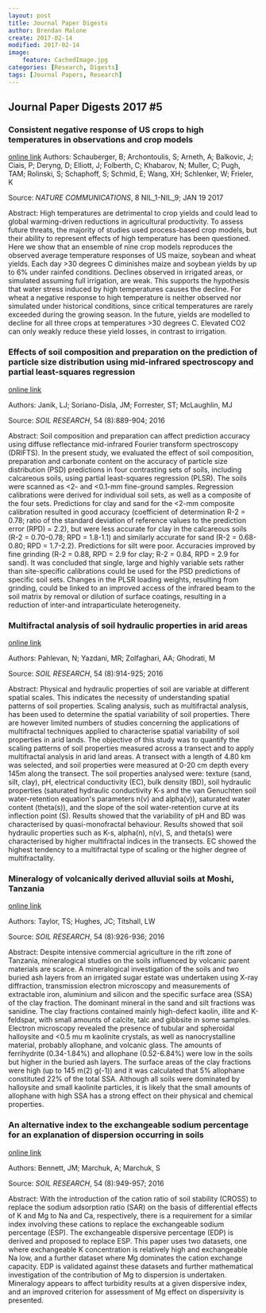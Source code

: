 ```yaml
---
layout: post
title: Journal Paper Digests
author: Brendan Malone
create: 2017-02-14
modified: 2017-02-14
image:
    feature: CachedImage.jpg
categories: [Research, Digests]
tags: [Journal Papers, Research]
---
```


## Journal Paper Digests 2017 #5

<!--more-->



### Consistent negative response of US crops to high temperatures in observations and crop models

[online link](http://www.nature.com/articles/ncomms13931)
Authors:
Schauberger, B; Archontoulis, S; Arneth, A; Balkovic, J; Ciais, P;
Deryng, D; Elliott, J; Folberth, C; Khabarov, N; Muller, C; Pugh, TAM;
Rolinski, S; Schaphoff, S; Schmid, E; Wang, XH; Schlenker, W; Frieler, K

Source:
*NATURE COMMUNICATIONS*, 8 NIL_1-NIL_9; JAN 19 2017 

Abstract:
High temperatures are detrimental to crop yields and could lead to
global warming-driven reductions in agricultural productivity. To assess
future threats, the majority of studies used process-based crop models,
but their ability to represent effects of high temperature has been
questioned. Here we show that an ensemble of nine crop models reproduces
the observed average temperature responses of US maize, soybean and
wheat yields. Each day >30 degrees C diminishes maize and soybean yields
by up to 6% under rainfed conditions. Declines observed in irrigated
areas, or simulated assuming full irrigation, are weak. This supports
the hypothesis that water stress induced by high temperatures causes the
decline. For wheat a negative response to high temperature is neither
observed nor simulated under historical conditions, since critical
temperatures are rarely exceeded during the growing season. In the
future, yields are modelled to decline for all three crops at
temperatures >30 degrees C. Elevated CO2 can only weakly reduce these
yield losses, in contrast to irrigation.



### Effects of soil composition and preparation on the prediction of particle size distribution using mid-infrared spectroscopy and partial least-squares regression

[online link](http://www.publish.csiro.au/SR/pdf/SR16011)

Authors:
Janik, LJ; Soriano-Disla, JM; Forrester, ST; McLaughlin, MJ

Source:
*SOIL RESEARCH*, 54 (8):889-904; 2016 

Abstract:
Soil composition and preparation can affect prediction accuracy using
diffuse reflectance mid-infrared Fourier transform spectroscopy
(DRIFTS). In the present study, we evaluated the effect of soil
composition, preparation and carbonate content on the accuracy of
particle size distribution (PSD) predictions in four contrasting sets of
soils, including calcareous soils, using partial least-squares
regression (PLSR). The soils were scanned as <2- and <0.1-mm fine-ground
samples. Regression calibrations were derived for individual soil sets,
as well as a composite of the four sets. Predictions for clay and sand
for the <2-mm composite calibration resulted in good accuracy
(coefficient of determination R-2 = 0.78; ratio of the standard
deviation of reference values to the prediction error (RPD) = 2.2), but
were less accurate for clay in the calcareous soils (R-2 = 0.70-0.78;
RPD = 1.8-1.1) and similarly accurate for sand (R-2 = 0.68-0.80; RPD =
1.7-2.2). Predictions for silt were poor. Accuracies improved by fine
grinding (R-2 = 0.88, RPD = 2.9 for clay; R-2 = 0.84, RPD = 2.9 for
sand). It was concluded that single, large and highly variable sets
rather than site-specific calibrations could be used for the PSD
predictions of specific soil sets. Changes in the PLSR loading weights,
resulting from grinding, could be linked to an improved access of the
infrared beam to the soil matrix by removal or dilution of surface
coatings, resulting in a reduction of inter-and intraparticulate
heterogeneity.



### Multifractal analysis of soil hydraulic properties in arid areas

[online link](http://www.publish.csiro.au/sr/SR15284)

Authors:
Pahlevan, N; Yazdani, MR; Zolfaghari, AA; Ghodrati, M

Source:
*SOIL RESEARCH*, 54 (8):914-925; 2016 

Abstract:
Physical and hydraulic properties of soil are variable at different
spatial scales. This indicates the necessity of understanding spatial
patterns of soil properties. Scaling analysis, such as multifractal
analysis, has been used to determine the spatial variability of soil
properties. There are however limited numbers of studies concerning the
applications of multifractal techniques applied to characterise spatial
variability of soil properties in arid lands. The objective of this
study was to quantify the scaling patterns of soil properties measured
across a transect and to apply multifractal analysis in arid land areas.
A transect with a length of 4.80 km was selected, and soil properties
were measured at 0-20 cm depth every 145m along the transect. The soil
properties analysed were: texture (sand, silt, clay), pH, electrical
conductivity (EC), bulk density (BD), soil hydraulic properties
(saturated hydraulic conductivity K-s and the van Genuchten soil
water-retention equation's parameters n(v) and alpha(v)), saturated
water content (theta(s)), and the slope of the soil water-retention
curve at its inflection point (S). Results showed that the variability
of pH and BD was characterised by quasi-monofractal behaviour. Results
showed that soil hydraulic properties such as K-s, alpha(n), n(v), S,
and theta(s) were characterised by higher multifractal indices in the
transects. EC showed the highest tendency to a multifractal type of
scaling or the higher degree of multifractality.



### Mineralogy of volcanically derived alluvial soils at Moshi, Tanzania

[online link](http://www.publish.csiro.au/SR/SR15252)

Authors:
Taylor, TS; Hughes, JC; Titshall, LW

Source:
*SOIL RESEARCH*, 54 (8):926-936; 2016 

Abstract:
Despite intensive commercial agriculture in the rift zone of Tanzania,
mineralogical studies on the soils influenced by volcanic parent
materials are scarce. A mineralogical investigation of the soils and two
buried ash layers from an irrigated sugar estate was undertaken using
X-ray diffraction, transmission electron microscopy and measurements of
extractable iron, aluminium and silicon and the specific surface area
(SSA) of the clay fraction. The dominant mineral in the sand and silt
fractions was sanidine. The clay fractions contained mainly high-defect
kaolin, illite and K-feldspar, with small amounts of calcite, talc and
gibbsite in some samples. Electron microscopy revealed the presence of
tubular and spheroidal halloysite and <0.5 mu m kaolinite crystals, as
well as nanocrystalline material, probably allophane, and volcanic
glass. The amounts of ferrihydrite (0.34-1.84%) and allophane
(0.52-6.84%) were low in the soils but higher in the buried ash layers.
The surface areas of the clay fractions were high (up to 145 m(2) g(-1))
and it was calculated that 5% allophane constituted 22% of the total
SSA. Although all soils were dominated by halloysite and small kaolinite
particles, it is likely that the small amounts of allophane with high
SSA has a strong effect on their physical and chemical properties.


### An alternative index to the exchangeable sodium percentage for an explanation of dispersion occurring in soils

[online link](http://www.publish.csiro.au/SR/SR15281)

Authors:
Bennett, JM; Marchuk, A; Marchuk, S

Source:
*SOIL RESEARCH*, 54 (8):949-957; 2016 

Abstract:
With the introduction of the cation ratio of soil stability (CROSS) to
replace the sodium adsorption ratio (SAR) on the basis of differential
effects of K and Mg to Na and Ca, respectively, there is a requirement
for a similar index involving these cations to replace the exchangeable
sodium percentage (ESP). The exchangeable dispersive percentage (EDP) is
derived and proposed to replace ESP. This paper uses two datasets, one
where exchangeable K concentration is relatively high and exchangeable
Na low, and a further dataset where Mg dominates the cation exchange
capacity. EDP is validated against these datasets and further
mathematical investigation of the contribution of Mg to dispersion is
undertaken. Mineralogy appears to affect turbidity results at a given
dispersive index, and an improved criterion for assessment of Mg effect
on dispersivity is presented.




